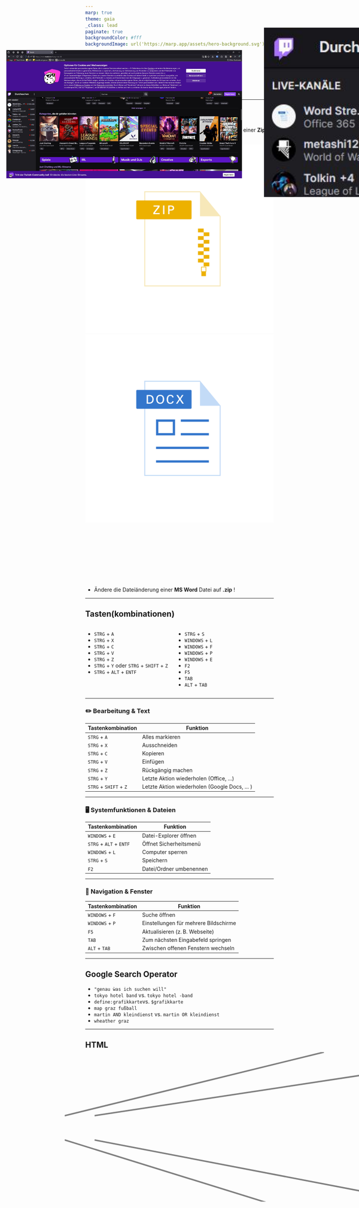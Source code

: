 ```yaml
---
marp: true
theme: gaia
_class: lead
paginate: true
backgroundColor: #fff
backgroundImage: url('https://marp.app/assets/hero-background.svg')
---
```


<style>
  :root {
  --boxcolor: oklch(0.879 0.169 91.605);
  },
  img[alt~="rightbound"] {
    margin-top: -180px;
    height: 600px;
    margin-right: -70px;
    }

.columns {
  display: grid;
  grid-template-columns: 1.3fr 1fr; /* First column twice as wide as second */
  gap: 1rem;
}

</style>

# Überblick

_Martin Kleindienst_

<!--_paginate: false -->

---

## Dateiendungen

<style scoped>
  footer {
  margin-bottom: 0px;
  height: 120px;
  /* background: red; */
  }
</style>

- Was ist der Unterschied zwischen einer **MS Word** Datei
  und einer **Zip** Datei?

![bg fit 50%](images/zip_logo.svg)
![bg fit 50%](images/word_logo.svg)

<div style="height: 140px;"></div>

- Ändere die Dateiänderung einer **MS Word** Datei auf **.zip** !

<!-- _footer: https://pixabay.com/vectors/zip-compressed-icon-archive-win-7040223/ </br> https://pixabay.com/vectors/microsoft-office-word-icon-file-7040222/
-->

---

## Tasten(kombinationen)

<div class="columns">
<div>

- `STRG` + `A`
- `STRG` + `X`
- `STRG` + `C`
- `STRG` + `V`
  </br>
- `STRG` + `Z`
- `STRG` + `Y` oder `STRG` + `SHIFT` + `Z`
    </br>
- `STRG` + `ALT` + `ENTF`

</div>

<div>

- `STRG` + `S`
- `WINDOWS` + `L`
- `WINDOWS` + `F`
- `WINDOWS` + `P`
- `WINDOWS` + `E`
- `F2`
- `F5`
- `TAB`
- `ALT` + `TAB`

</div>

</div>

---

### ✏️ Bearbeitung & Text

| Tastenkombination     | Funktion                     |
|------------------------|------------------------------|
| `STRG` + `A`           | Alles markieren              |
| `STRG` + `X`           | Ausschneiden                 |
| `STRG` + `C`           | Kopieren                     |
| `STRG` + `V`           | Einfügen                     |
| `STRG` + `Z`           | Rückgängig machen            |
| `STRG` + `Y`           | Letzte Aktion wiederholen (Office, ...)            |
| `STRG` + `SHIFT` + `Z` | Letzte Aktion wiederholen (Google Docs, ... )|

---

### 🖥️ Systemfunktionen & Dateien

| Tastenkombination         | Funktion                              |
|---------------------------|----------------------------------------|
| `WINDOWS` + `E`           | Datei-Explorer öffnen                 |
| `STRG` + `ALT` + `ENTF`   | Öffnet Sicherheitsmenü         |
| `WINDOWS` + `L`           | Computer sperren                      |
| `STRG` + `S`              | Speichern                             |
| `F2`                      | Datei/Ordner umbenennen               |

---

### 🧭 Navigation & Fenster

| Tastenkombination     | Funktion                                |
|------------------------|------------------------------------------|
| `WINDOWS` + `F`        | Suche öffnen                            |
| `WINDOWS` + `P`        | Einstellungen für mehrere Bildschirme   |
| `F5`                  | Aktualisieren (z. B. Webseite)          |
| `TAB`                 | Zum nächsten Eingabefeld springen        |
| `ALT` + `TAB`         | Zwischen offenen Fenstern wechseln       |


---

## Google Search Operator

- `"genau ẁas ich suchen will"`
- `tokyo hotel band` vs. `tokyo hotel -band`
- `define:grafikkarte`vs. `$grafikkarte`
- `map graz fußball`
- `martin AND kleindienst` vs. `martin OR kleindienst`
- `wheather graz`

<!-- ---

## Regex -->

---

## HTML

<img src="images/WordStreamer.jpg" alt="WordStreamer" style="position: absolute; z-index: 1; top: 190px; left: 17px; width: 630px">

<!-- ![bg fit 95%](images/WordStreamer.jpg) -->

<svg width="1200" height="500" style="position: absolute; z-index: 2; margin-left: -55px; margin-top: -10px">

  <line x1="0" y1="170" x2="693" y2="0" stroke="gray" stroke-width="4"/>
  <line x1="80" y1="170" x2="1200" y2="0" stroke="gray" stroke-width="4" />
  <line x1="00" y1="235" x2="693" y2="450" stroke="gray" stroke-width="4" />
  <line x1="80" y1="235" x2="1200" y2="450" stroke="gray" stroke-width="4" />
</svg>

<img src="images/WordStreamer_focused.jpg" alt="focused" style="position: absolute; z-index: 2; top: 130px; left: 706px; width: 510px">
